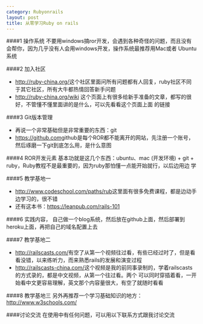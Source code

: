```yaml
---
category: Rubyonrails
layout: post
title: 从零学习Ruby on rails
---
```


####1 操作系统
不要用windows搞ror开发，会遇到各种奇怪的问题，而且没有会帮你，因为几乎没有人会用windows开发，操作系统最推荐用Mac或者
Ubuntu系统

####2 加入社区
* <http://ruby-china.org/>这个社区里面问所有问题都有人回复，ruby社区不同于其它社区，所有大牛都热情回答新手问题
* <http://ruby-china.org/wiki> 这个页面上有很多给新手准备的文章，都写的很好，不管懂不懂里面讲的是什么，可以先看看这个页面上面
的链接

####3 Git版本管理
* 再说一个非常基础但是非常重要的东西：git
* <https://github.com>github是每个ROR都不能离开的网站，先注册一个账号，然后琢磨一下git到底怎么用，是什么意图 

####4 ROR开发元素
基本功就是这几个东西：ubuntu、mac (开发环境) + git + ruby，Ruby教程不是最重要的，因为ruby那怕懂一点能开始就行，以后边用边
学

####5 教学基地一
* <http://www.codeschool.com/paths/rub>这里面有很多免费课程，都是边动手边学习的，很不错
* 还有这本书：https://leanpub.com/rails-101

####6 实践内容，
自己做一个blog系统，然后放在github上面，然后部署到heroku上面，再把自己的域名配置上去

####7 教学基地二
* <http://railscasts.com/>有空了从第一个视频往过看，有些已经过时了，但是看看没错，以来练听力，而来熟悉rails的发展和演变过程
* <http://railscasts-china.com/>这个视频是我的前同事录制的，学着railscasts的方式录的，都是中文视频，从第一个往过看。两个
可以同时穿插着看，一开始看中文更容易理解，英文那个内容量很大，有空了就随时看看

####8 教学基地三
另外再推荐一个学习基础知识的地方：<http://www.w3schools.com/>

####讨论交流
在使用中有任何问题，可以用以下联系方式跟我讨论交流
